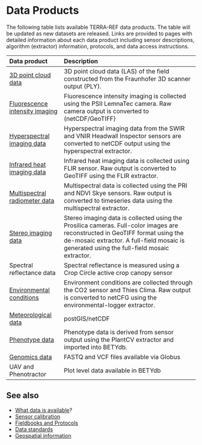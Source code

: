 # Data Products

The following table lists available TERRA-REF data products. The table will be updated as new datasets are released. Links are provided to pages with detailed information about each data product including sensor descriptions, algorithm \(extractor\) information, protocols, and data access instructions.

| Data product | Description |
| :--- | :--- |
| [3D point cloud data](point-cloud-data.md) | 3D point cloud data \(LAS\) of the field constructed from the Fraunhofer 3D scanner output \(PLY\). |
| [Fluorescence intensity imaging](fluorescence-intensity-imaging.md) | Fluorescence intensity imaging is collected using the PSII LemnaTec camera. Raw camera output is converted to \(netCDF/GeoTIFF\) |
| [Hyperspectral imaging data](hyperspectral-imaging-data.md) | Hyperspectral imaging data from the SWIR and VNIR Headwall Inspector sensors are converted to netCDF output using the hyperspectral extractor. |
| [Infrared heat imaging data](infrared-heat-imaging-data.md) | Infrared heat imaging data is collected using FLIR sensor. Raw output is converted to GeoTIFF using the FLIR extractor. |
| [Multispectral radiometer data](https://github.com/terraref/documentation/tree/56f669dc870b3c3921bfc029914545574e70f8df/products/multispectral-radiometer-data.md) | Multispectral data is collected using the PRI and NDVI Skye sensors. Raw output is converted to timeseries data using the multispectral extractor. |
| [Stereo imaging data](https://github.com/terraref/documentation/tree/56f669dc870b3c3921bfc029914545574e70f8df/products/stereo-imaging-data.md) | Stereo imaging data is collected using the Prosilica cameras. Full-color images are reconstructed in GeoTIFF format using the de-mosaic extractor. A full-field mosaic is generated using the full-field mosaic extractor. |
| Spectral reflectance data | Spectral reflectance is measured using a Crop Circle active crop canopy sensor |
| [Environmental conditions](environmental-conditions.md) | Environment conditions are collected through the CO2 sensor and Thies Clima. Raw output is converted to netCFG using the environmental-logger extractor. |
| [Meteorological data](meteorological-data.md) | postGIS/netCDF |
| [Phenotype data](https://github.com/terraref/documentation/tree/56f669dc870b3c3921bfc029914545574e70f8df/products/trait-data.md) | Phenotype data is derived from sensor output using the PlantCV extractor and imported into BETYdb. |
| [Genomics data](genomics-data.md) | FASTQ and VCF files available via Globus |
| UAV and Phenotractor | Plot level data available in BETYdb |

## See also

* [What data is available](../../what-data-is-available.md)?
* [Sensor calibration](../../scientific-objectives-and-experimental-design/protocols/sensor-calibration.md)
* [Fieldbooks and Protocols](../../scientific-objectives-and-experimental-design/protocols/)
* [Data standards](../../technical-documentation/data-standards/)
* [Geospatial information](geospatial-information.md)

